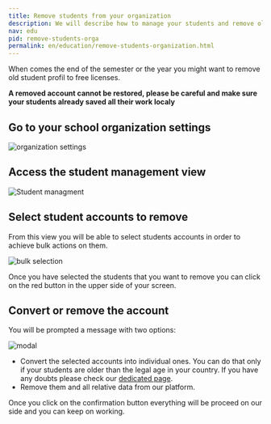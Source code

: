 ```yaml
---
title: Remove students from your organization
description: We will describe how to manage your students and remove old accounts to free their licenses for new users
nav: edu
pid: remove-students-orga
permalink: en/education/remove-students-organization.html
---
```


When comes the end of the semester or the year you might want to remove old student profil to free licenses.

**A removed account cannot be restored, please be careful and make sure your students already saved all their work localy**

## Go to your school organization settings

![organization settings](/help/assets/img/remove-students/account-settings.png)

## Access the student management view

![Student managment](/help/assets/img/remove-students/students-section.png)

## Select student accounts to remove

From this view you will be able to select students accounts in order to achieve bulk actions on them.

![bulk selection](/help/assets/img/remove-students/bulk-selection.png)

Once you have selected the students that you want to remove you can click on the red button in the upper side of your screen.

## Convert or remove the account

You will be prompted a message with two options:

![modal](/help/assets/img/remove-students/remove-accounts-modal.png)

* Convert the selected accounts into individual ones. You can do that only if your students are older than the legal age in your country. If you have any doubts please check our [dedicated page](/help/en/policies/required-age.html).
* Remove them and all relative data from our platform.

Once you click on the confirmation button everything will be proceed on our side and you can keep on working.